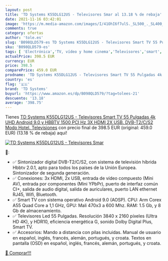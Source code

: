 ```yaml
---
layout: post
title: 'TD Systems K55DLG12US - Televisores Smar al 13.18 % de rebaja'
date: 2021-11-16 03:42:01
image: 'https://m.media-amazon.com/images/I/41OhI6f7ulS._SL500_._SL400_.jpg'
comments: true
category: ofertas
author: 'tole.es'
slug: 'B098QLD579-es TD Systems K55DLG12US - Televisores Smart TV 55 Pulgadas...'
sku: 'B098QLD579-es'
tags: [ 'Electrónica','TV, vídeo y home cinema','Televisores','smart','td systems','tv', ]
actualPrice: 398.5 EUR
currency: EUR
price: 398.5
comparePrice: 459.0 EUR
prodname: 'TD Systems K55DLG12US - Televisores Smart TV 55 Pulgadas 4k UHD Android 9.0 y HBBTV  1500 PCI Hz  3X HDMI  2X USB. DVB-T2/C/S2  Modo Hotel. Televisiones'
country: 'es'
flag: '🇪🇸'
brand: 'TD Systems'
buyurl: 'https://www.amazon.es/dp/B098QLD579/?tag=tolees-21'
descuento: '13.18'
average: '398.75'
---
```


Tienes [TD Systems K55DLG12US - Televisores Smart TV 55 Pulgadas 4k UHD Android 9.0 y HBBTV  1500 PCI Hz  3X HDMI  2X USB. DVB-T2/C/S2  Modo Hotel. Televisiones](https://www.amazon.es/dp/B098QLD579/?tag=tolees-21) con precio final de  398.5 EUR (original: 459.0 EUR) (13.18 %  de rebaja) aqui!

[![TD Systems K55DLG12US - Televisores Smar](https://m.media-amazon.com/images/I/41OhI6f7ulS._SL500_._SL400_.jpg)](https://www.amazon.es/dp/B098QLD579/?tag=tolees-21)

🔎:

- ✅ Sintonizador digital DVB-T2/C/S2, con sistema de televisión híbrida Hbbtv 2.0.1, apto para todos los países de la Unión Europea. Sintonizador de segunda generación.
- ✅ Conexiones: 3x HDMI, 2x USB, entrada de vídeo compuesto (Mini AV), entrada por componentes (Mini YPbPr), puerto de interfaz común CI+, salida de audio digital, salida de auriculares, puerto LAN ethernet RJ45, Wifi, Bluetooth.
- ✅ Smart TV con sistema operativo Android 9.0 (AOSP). CPU: Arm Corex A55 Quad Core a 1,1 GHz, GPU: Mali 470x3 a 600 Mhz. RAM: 1.5 Gb, y 8 Gb de almacenamiento.
- ✅ Televisores Led 55 Pulgadas. Resolución 3840 x 2160 píxeles (Ultra HD 4K), y HDR10, eficiencia energética G, sonido Dolby Digital Plus, Smart TV.
- ✅ Accesorios: Mando a distancia con pilas incluidas. Manual de usuario en español, inglés, francés, alemán, portugués, y croata. Textos en pantalla (OSD) en español, inglés, francés, alemán, portugués, y croata.

[🛒 Comprar!!!](https://www.amazon.es/dp/B098QLD579/?tag=tolees-21)
